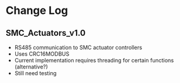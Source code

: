 # Change Log #
## SMC_Actuators_v1.0 ##
- RS485 communication to SMC actuator controllers
- Uses CRC16MODBUS
- Current implementation requires threading for certain functions (alternative?)
- Still need testing
